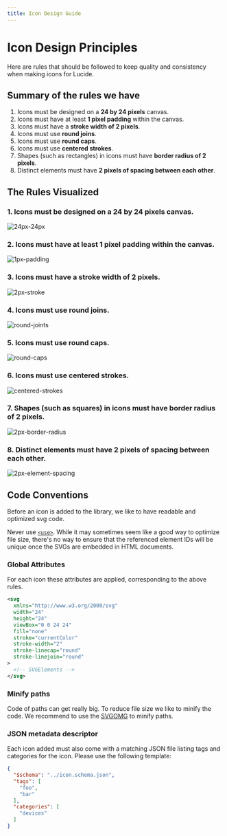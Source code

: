 ```yaml
---
title: Icon Design Guide
---
```


# Icon Design Principles

Here are rules that should be followed to keep quality and consistency when making icons for Lucide.

## Summary of the rules we have

1. Icons must be designed on a **24 by 24 pixels** canvas.
2. Icons must have at least **1 pixel padding** within the canvas.
3. Icons must have a **stroke width of 2 pixels**.
4. Icons must use **round joins**.
5. Icons must use **round caps**.
6. Icons must use **centered strokes**.
7. Shapes (such as rectangles) in icons must have **border radius of 2 pixels**.
8. Distinct elements must have **2 pixels of spacing between each other**.

## The Rules Visualized

### 1. Icons must be designed on a 24 by 24 pixels canvas.

![24px-24px](../../images/24px-24px.svg?raw=true "24px-24px")

### 2. Icons must have at least 1 pixel padding within the canvas.

![1px-padding](../../images/1px-padding.svg?raw=true "1px-padding")

### 3. Icons must have a stroke width of 2 pixels.

![2px-stroke](../../images/2px-stroke.svg?raw=true "2px-stroke")

### 4. Icons must use round joins.

![round-joints](../../images/round-joints.svg?raw=true "round-joints")

### 5. Icons must use round caps.

![round-caps](../../images/round-caps.svg?raw=true "round-caps")

### 6. Icons must use centered strokes.

![centered-strokes](../../images/centered-strokes.svg?raw=true "centered-strokes")

### 7. Shapes (such as squares) in icons must have border radius of 2 pixels.

![2px-border-radius](../../images/2px-border-radius.svg?raw=true "2px-border-radius")

### 8. Distinct elements must have 2 pixels of spacing between each other.

![2px-element-spacing](../../images/2px-element-spacing.svg?raw=true "2px-element-spacing")

## Code Conventions

Before an icon is added to the library, we like to have readable and optimized svg code.

Never use [`<use>`](https://developer.mozilla.org/en-US/docs/Web/SVG/Element/use). While it may sometimes seem like a good way to optimize file size, there's no way to ensure that the referenced element IDs will be unique once the SVGs are embedded in HTML documents.

### Global Attributes

For each icon these attributes are applied, corresponding to the above rules.

```xml
<svg
  xmlns="http://www.w3.org/2000/svg"
  width="24"
  height="24"
  viewBox="0 0 24 24"
  fill="none"
  stroke="currentColor"
  stroke-width="2"
  stroke-linecap="round"
  stroke-linejoin="round"
>
  <!-- SVGElements -->
</svg>
```

### Minify paths

Code of paths can get really big.
To reduce file size we like to minify the code.
We recommend to use the [SVGOMG](https://jakearchibald.github.io/svgomg/) to minify paths.

### JSON metadata descriptor

Each icon added must also come with a matching JSON file listing tags and categories for the icon.
Please use the following template:

```json
{
  "$schema": "../icon.schema.json",
  "tags": [
    "foo",
    "bar"
  ],
  "categories": [
    "devices"
  ]
}
```

